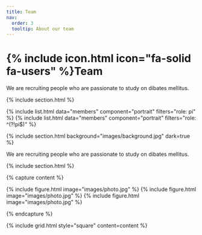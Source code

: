 ```yaml
---
title: Team
nav:
  order: 3
  tooltip: About our team
---
```


# {% include icon.html icon="fa-solid fa-users" %}Team

We are recruiting people who are passionate to study on dibates mellitus.

{% include section.html %}

{% include list.html data="members" component="portrait" filters="role: pi" %}
{% include list.html data="members" component="portrait" filters="role: ^(?!pi$)" %}

{% include section.html background="images/background.jpg" dark=true %}

We are recruiting people who are passionate to study on dibates mellitus.

{% include section.html %}

{% capture content %}

{% include figure.html image="images/photo.jpg" %}
{% include figure.html image="images/photo.jpg" %}
{% include figure.html image="images/photo.jpg" %}

{% endcapture %}

{% include grid.html style="square" content=content %}
